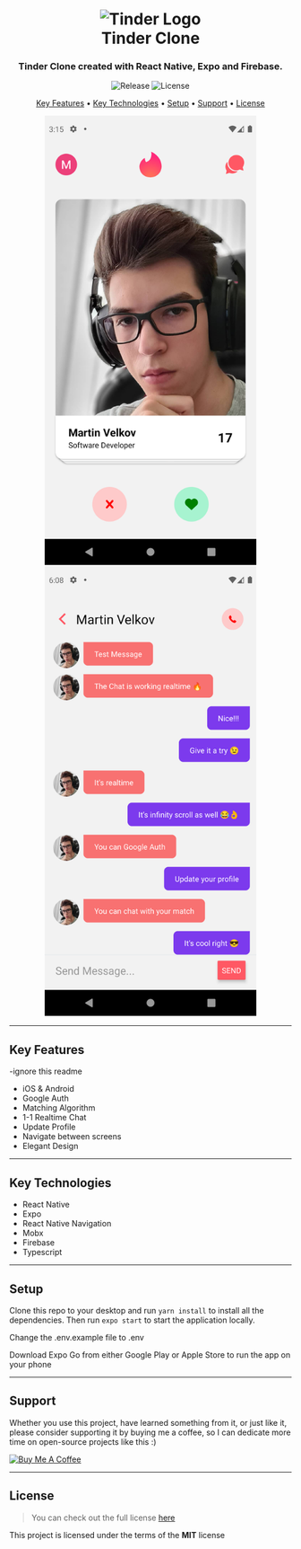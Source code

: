 <h1 align="center">
  <img width="250px" src="https://logos-world.net/wp-content/uploads/2020/09/Tinder-Emblem.png" alt="Tinder Logo" />
  <br />
   Tinder Clone
  <br />
</h1>

<h3 align="center">
   Tinder Clone created with React Native, Expo and Firebase</a>.
</h3>

<p align="center">
   <img src="https://img.shields.io/github/v/release/MartsTech/tinder-clone" alt="Release" />
   <img src="https://img.shields.io/github/license/MartsTech/tinder-clone" alt="License" />
</p>

<p align="center">
  <a href="#key-features">Key Features</a> •
  <a href="#key-technologies">Key Technologies</a> •
  <a href="#setup">Setup</a> •
  <a href="#support">Support</a> •
  <a href="#license">License</a>
</p>

<div align="center">
  <img width="400px" height="800px" style="object-fit: contain" src="https://raw.githubusercontent.com/MartsTech/tinder-clone/main/images/home.png" alt="home" />
  <img width="400px" height="800px" style="object-fit: contain" src="https://raw.githubusercontent.com/MartsTech/tinder-clone/main/images/chat.png" alt="chat" />
</div>

---

## Key Features

-ignore this readme

- iOS & Android
- Google Auth
- Matching Algorithm
- 1-1 Realtime Chat
- Update Profile
- Navigate between screens
- Elegant Design

---

## Key Technologies

- React Native
- Expo
- React Native Navigation
- Mobx
- Firebase
- Typescript

---

## Setup

Clone this repo to your desktop and run `yarn install` to install all the dependencies.
Then run `expo start` to start the application locally.

Change the .env.example file to .env

Download Expo Go from either Google Play or Apple Store to run the app on your phone

---

## Support

Whether you use this project, have learned something from it, or just like it, please consider supporting it by buying me a coffee, so I can dedicate more time on open-source projects like this :)

<a href="https://www.buymeacoffee.com/martstech" target="_blank">
  <img src="https://cdn.buymeacoffee.com/buttons/v2/default-yellow.png" alt="Buy Me A Coffee" height="60px" width="217px" />
</a>

---

## License

> You can check out the full license [here](https://github.com/MartsTech/tinder-clone/blob/main/LICENSE)

This project is licensed under the terms of the **MIT** license
